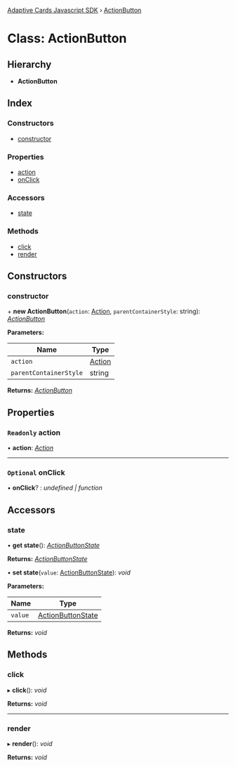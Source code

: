 [Adaptive Cards Javascript SDK](../README.md) › [ActionButton](actionbutton.md)

# Class: ActionButton

## Hierarchy

* **ActionButton**

## Index

### Constructors

* [constructor](actionbutton.md#constructor)

### Properties

* [action](actionbutton.md#readonly-action)
* [onClick](actionbutton.md#optional-onclick)

### Accessors

* [state](actionbutton.md#state)

### Methods

* [click](actionbutton.md#click)
* [render](actionbutton.md#render)

## Constructors

###  constructor

\+ **new ActionButton**(`action`: [Action](action.md), `parentContainerStyle`: string): *[ActionButton](actionbutton.md)*

**Parameters:**

Name | Type |
------ | ------ |
`action` | [Action](action.md) |
`parentContainerStyle` | string |

**Returns:** *[ActionButton](actionbutton.md)*

## Properties

### `Readonly` action

• **action**: *[Action](action.md)*

___

### `Optional` onClick

• **onClick**? : *undefined | function*

## Accessors

###  state

• **get state**(): *[ActionButtonState](../enums/actionbuttonstate.md)*

**Returns:** *[ActionButtonState](../enums/actionbuttonstate.md)*

• **set state**(`value`: [ActionButtonState](../enums/actionbuttonstate.md)): *void*

**Parameters:**

Name | Type |
------ | ------ |
`value` | [ActionButtonState](../enums/actionbuttonstate.md) |

**Returns:** *void*

## Methods

###  click

▸ **click**(): *void*

**Returns:** *void*

___

###  render

▸ **render**(): *void*

**Returns:** *void*
